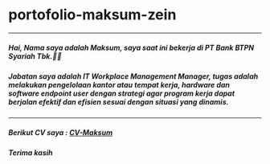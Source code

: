 # portofolio-maksum-zein 


---
##### Hai, Nama saya adalah Maksum, saya saat ini bekerja di PT Bank BTPN Syariah Tbk.👩‍💻

##### Jabatan saya adalah IT Workplace Management Manager, tugas adalah melakukan pengelolaan kantor atau tempat kerja, hardware dan software endpoint user dengan strategi agar program kerja dapat berjalan efektif dan efisien sesuai dengan situasi yang dinamis.
---
##### Berikut CV saya : [CV-Maksum](https://github.com/maksum-zein/portofolio-maksum-zien/blob/main/cv-pdf/CV-Maksum.pdf)
##### Terima kasih
